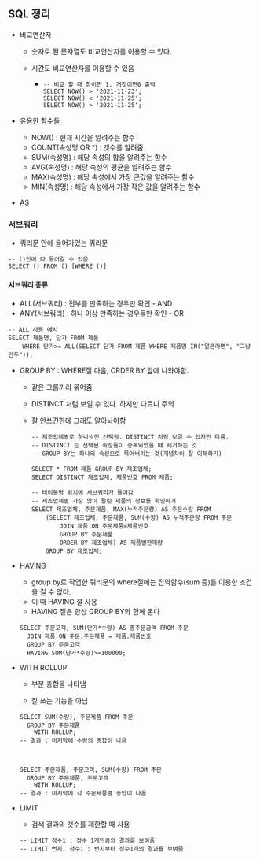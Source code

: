 ## SQL 정리

- 비교연산자

  - 숫자로 된 문자열도 비교연산자를 이용할 수 있다.

  - 시간도 비교연산자를 이용할 수 있음

    - ```MYSQL
      -- 비교 할 때 참이면 1, 거짓이면0 출력
      SELECT NOW() > '2021-11-23';
      SELECT NOW() < '2021-11-25';
      SELECT NOW() > '2021-11-25';
      ```

- 유용한 함수들

  - NOW() : 현재 시간을 알려주는 함수
  - COUNT(속성명 OR *) : 갯수를 알려줌
  - SUM(속성명) : 해당 속성의 합을 알려주는 함수
  - AVG(속성명) : 해당 속성의 평균을 알려주는 함수
  - MAX(속성명) : 해당 속성에서 가장 큰값을 알려주는 함수
  - MIN(속성명) : 해당 속성에서 가장 작은 값을 알려주는 함수

- AS

  



### 서브쿼리

- 쿼리문 안에 들어가있는 쿼리문

```MYSQL
-- ()안에 다 들어갈 수 있음
SELECT () FROM () [WHERE ()]
```





#### 서브쿼리 종류

- ALL(서브쿼리) : 전부를 만족하는 경우만 확인 - AND
- ANY(서브쿼리) : 하나 이상 만족하는 경우들만 확인 - OR

```MYSQL
-- ALL 사용 예시
SELECT 제품명, 단가 FROM 제품
	WHERE 단가>= ALL(SELECT 단가 FROM 제품 WHERE 제품명 IN("얼큰라면", "그냥만두"));
```



- GROUP BY : WHERE절 다음, ORDER BY 앞에 나와야함.

  - 같은 그룹끼리 묶어줌

  - DISTINCT 처럼 보일 수 있다. 하지만 다르니 주의

  - 잘 안쓰긴한데 그래도 알아놔야함

    ```MYSQL
    -- 제조업체별로 하나씩만 선택됨. DISTINCT 처럼 보일 수 있지만 다름.
    -- DISTINCT 는 선택된 속성들이 중복되었을 때 제거하는 것
    -- GROUP BY는 하나의 속성으로 묶어버리는 것(개념차이 잘 이해하기)
    
    SELECT * FROM 제품 GROUP BY 제조업체;
    SELECT DISTINCT 제조업체, 제품번호 FROM 제품;
    
    -- 테이블명 위치에 서브쿼리가 들어감
    -- 제조업체별 가장 많이 팔린 제품의 정보를 확인하기
    SELECT 제조업체, 주문제품, MAX(누적주문량) AS 주문수량 FROM 
    	(SELECT 제조업체, 주문제품, SUM(수량) AS 누적주문량 FROM 주문
    		JOIN 제품 ON 주문제품=제품번호
            GROUP BY 주문제품
            ORDER BY 제조업체) AS 제품별판매량
    	GROUP BY 제조업체;
    
    ```

- HAVING 

  - group by로 작업한 쿼리문의 where절에는 집약함수(sum 등)를 이용한 조건을 걸 수 없다.
  - 이 때 HAVING 절 사용
  - HAVING 절은 항상 GROUP BY와 함께 온다

  ```MYSQL
  SELECT 주문고객, SUM(단가*수량) AS 총주문금액 FROM 주문 
  	JOIN 제품 ON 주문.주문제품 = 제품.제품번호
  	GROUP BY 주문고객
  	HAVING SUM(단가*수량)>=100000;
  ```

- WITH ROLLUP

  - 부분 총합을 나타냄

  - 잘 쓰는 기능을 아님

  ```MYSQL
  SELECT SUM(수량), 주문제품 FROM 주문 
  	GROUP BY 주문제품
      WITH ROLLUP;
  -- 결과 : 마지막에 수량의 총합이 나옴
  
  
  
  SELECT 주문제품, 주문고객, SUM(수량) FROM 주문 
  	GROUP BY 주문제품, 주문고객
      WITH ROLLUP;
  -- 결과 : 마지막에 각 주문제품별 총합이 나옴
  ```

- LIMIT 

  - 검색 결과의 갯수를 제한할 때 사용

  ```MYSQL
  -- LIMIT 정수1 : 정수 1개만큼의 결과를 보여줌
  -- LIMIT 번지, 정수1 : 번지부터 정수1개의 결과를 보여줌
  ```

  

